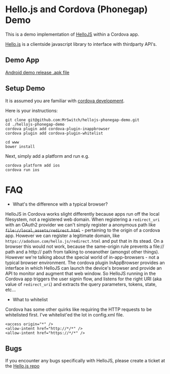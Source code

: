 # Hello.js and Cordova (Phonegap) Demo

This is a demo implementation of [HelloJS](https://github.com/MrSwitch/hello.js/) within a Cordova app.

[Hello.js](https://github.com/MrSwitch/hello.js) is a clientside javascript library to interface with thirdparty API's.


## Demo App

[Android demo release .apk file](dist/android-release-signed.apk)

 
## Setup Demo

It is assumed you are familiar with [cordova development](https://cordova.apache.org/).

Here is your instructions:

	git clone git@github.com:MrSwitch/hellojs-phonegap-demo.git
	cd ./hellojs-phonegap-demo
	cordova plugin add cordova-plugin-inappbrowser
	cordova plugin add cordova-plugin-whitelist

	cd www
	bower install


Next, simply add a platform and run e.g.

	cordova platform add ios
	cordova run ios

# FAQ

* What's the difference with a typical browser?

HelloJS in Cordova works slight differently because apps run off the local filesystem, not a registered web domain. When registering a `redirect_uri` with an OAuth2 provider we can't simply register a anonymous path like ~~`file://local_assets/redirect.html`~~ - pertaining to the origin of a cordova app. However we can register a legitimate domain, like `https://adodson.com/hello.js/redirect.html` and put that in its stead. On a browser this would not work, because the same-origin rule prevents a file:// path and a http:// path from talking to oneanother (amongst other things).
However we're talking about the special world of in-app-browsers - not a typical browser environment. The cordova plugin InAppBrowser provides an interface in which HelloJS can launch the device's browser and provide an API to monitor and augment that web window. So HelloJS running in the Cordova app triggers the user signin flow, and listens for the right URI (aka value of `redirect_uri`) and extracts the query parameters, tokens, state, etc...


* What to whitelist

Cordova has some other quirks like requiring the HTTP requests to be whitelisted first. I've whitelist'ed the lot in config.xml file.

	<access origin="*" />
	<allow-intent href="http://*/*" />
	<allow-intent href="https://*/*" />

## Bugs

If you encounter any bugs specifically with HelloJS, please create a ticket at the [Hello.js repo](https://github.com/MrSwitch/hello.js/)
